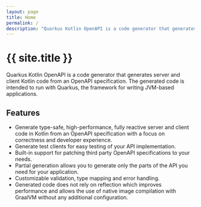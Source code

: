 ```yaml
---
layout: page
title: Home
permalink: /
description: "Quarkus Kotlin OpenAPI is a code generator that generates server and client Kotlin code from an OpenAPI specification"
---
```


# {{ site.title }}

Quarkus Kotlin OpenAPI is a code generator that generates server and client Kotlin code from an OpenAPI specification. The generated code is intended to run with Quarkus, the framework for writing JVM-based applications.

## Features

- Generate type-safe, high-performance, fully reactive server and client code in Kotlin from an OpenAPI specification with a focus on correctness and developer experience.
- Generate test clients for easy testing of your API implementation.
- Built-in support for patching third party OpenAPI specifications to your needs.
- Partial generation allows you to generate only the parts of the API you need for your application.
- Customizable validation, type mapping and error handling.
- Generated code does not rely on reflection which improves performance and allows the use of native image compilation with GraalVM without any additional configuration.

